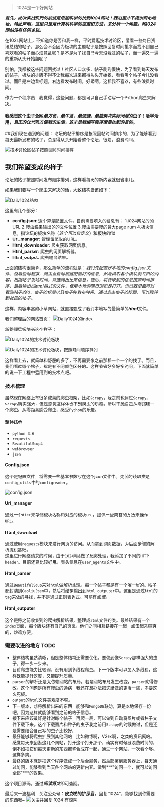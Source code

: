 > 1024是一个好网站

***首先，此次实战系列的前提是您能科学的找到1024网站！我这里并不提供网站地址，特此声明，这里只是用计算机科学的态度和方法，来分析一个问题。和1024网站没有任何关联。***

在1024网站上，不知道你是否和我一样，平时爱逛技术讨论区，爱看一些每日资讯总结的帖子，那么会不会因为板块的主题帖子是按照回复时间排序而找不到自己喜欢看的帖子而心烦意乱呢？是不是为了找自己今天没看过的帖子，而一遍又一遍的重新从头开始翻呢？

别怕，我都被这些问题困扰过！社区人口众多，帖子刷的很快，为了看到每天发布的帖子，板块的排版不得不让我每次进来都得从头开始找，看看哪个帖子今儿没看过。而且是左边看标题，右边看发布时间，好累啊。这样我不喜欢，有些浪费时间。

作为一个程序员，我觉得，这些问题，都是可以自己手动写一个Python爬虫来解决。

#### 我感觉这个虫子全网***最方便***，***最牛逼***，***最便捷***，***最能解决实际问题***的虫子！活学活用，***真正的让代码方便我的生活，这才是我编写程序索要达到的目的***。

##我们现在遇到的问题：
论坛的帖子排序是按照回帖时间排序的，为了能够看到每天最新发布的帖子，总是得从头开始看整个论坛，很烦，浪费时间。

![技术讨论区帖子按照回帖时间排序](https://mmbiz.qpic.cn/mmbiz_png/jA4Qc7C9IZTIVrsljhFE2owaiclJFick1HAf0lcszsYepW9wgfxzVjjiaWxQByUOmQglpgCNAwrlAM3uaTYDh2ncA/0?wx_fmt=png)

## 我们希望变成的样子
论坛的帖子按照时间发布顺序排列，这样看每天的新内容就很省事儿。

如果我们要写一个爬虫来解决的话，大致结构应该如下：

![Daily1024结构](https://mmbiz.qpic.cn/mmbiz_png/jA4Qc7C9IZTIVrsljhFE2owaiclJFick1HNyicjUXHsLJgeicdVKcaMBD9fAdhyQSf4WOHnXzarEq3DWJh3PN2iacYw/0?wx_fmt=png)

这里有几个部分：
- **config.json**: 这个算是配置文件，目前需要填入的信息有：
  1.1024网站的的URL
  2.爬虫结果输出的的文件位置
  3.爬虫需要爬的最大page num
  4.板块信息，指论坛的板块名称（*这个可以自定义*）和板块的fid
- **Url_manager**: 管理备爬取的URL。
- **Html_downloade**r: 爬虫获取网页信息。
- **Html_parser**: 爬虫的网页解析器。
- **Html_output**: 爬虫输出结果。

上面的结构很简单，那么简单的流程就是：*我们先配置好本地的config.json文件，然后启动程序，爬虫会自动根据配置好的信息，然后抓取各个板块前几页的内容，根据帖子发帖时间，筛选爬出出来信息，随后，将获取到的信息按照时间排序，最后输出成html格式的文件，使用本地的网页浏览器打开。浏览器里面可以看到帖子的id，帖子的标题以及帖子的发布时间。通过点击帖子的标题，可以跳转到社区的帖子。*

这样，内容丰富的小草网站，就直接变成了我们本地写的最简单的***html***文件。

我们整理后的网站首页：
![Daily1024的index](https://mmbiz.qpic.cn/mmbiz_png/jA4Qc7C9IZTIVrsljhFE2owaiclJFick1HgDfFZRu2iahHaHLIHficicx2GTSOpbJKxia3yWY45Qib0GibMu9pQJVicGEFA/0?wx_fmt=png)
  
新整理后板块长这个样子：

![Daily1024的技术讨论板块](https://mmbiz.qpic.cn/mmbiz_png/jA4Qc7C9IZTIVrsljhFE2owaiclJFick1Hc7aiagTtvdXhdia5l83klmfwQEuRQfElmYgXAty2M0nE9hRvHqlDphRw/0?wx_fmt=png)



![Daily1024的技术讨论板块，按照时间顺序排列](https://mmbiz.qpic.cn/mmbiz_png/jA4Qc7C9IZTIVrsljhFE2owaiclJFick1HaAPVFIOYn3YOEL0S9JhzJMNHibluXmIMoiawmiaIicBy8ZtoSl6o0hFQzg/0?wx_fmt=png)

这样看上去，就简单和舒服的多了，不再需要像之前那样一个一个的找了。而且，我们看过哪个帖子，都是有不同颜色区分的。这样节省好多好多时间。下面就简单的说一下工程中运用到的技术点吧。

### 技术梳理
虽然现在网络上有很多成熟的爬虫框架，比如`Scrapy`，我之前也用过`Scrapy`，`Scrapy`确实强大，但是感觉这样体会不到爬虫的乐趣。所以干脆自己从零搭建一个爬虫。从零距离感受爬虫，感受`Python`的乐趣。

#### 整体技术
- `python 3.6`
- `requests`
- `BeautifulSoup4`
- `webbrowser`
- `json`

#### Config.json
这个是配置文件，将需要一些基本参数写在这个json文件中。先关的读取类是`config_utils`中的`configreader`。

![config.json](https://mmbiz.qpic.cn/mmbiz_png/jA4Qc7C9IZTIVrsljhFE2owaiclJFick1HOYhZiaf45XdCaaSCF2g7oP1ETJ2W1IWcSQrKYU4v3jWmL7Yv74ddjrw/0?wx_fmt=png)

#### Url_manager
通过一个`dict`来存储板块名称和对应的板块`URL`，提供一些简答的方法来操作`URL`。

#### Html_download
通过使用`requests`模块来进行网页的访问。从而拿到网页数据，为后面步骤的解析提供基础。  
这里进行网络请求的时候，由于`1024网站`做了反爬处理，我添加了不同的`HTTP header`。目前还算比较好用。表头信息在`user_agents`文件中。

#### Html_parser
通过`BeautifulSoup`来对`html`做解析处理。每一个帖子都是有一个*唯一id*的。帖子都封装到`CaoliuItem`中，然后将结果输出到`html_outputer`中。这里是通过`html`的`tag`来做的寻找，并不是通过正则表达式。可能有点*僵*。

#### Html_outputer
这个是将之前收集到的爬虫解析结果，整理成`html`文件的类。最终结果有一个`index`页面，每个版块还有自己的页面。他们之间相互链接在一起，点击起来爽爽的，炒鸡方便。

### 需要改进的地方 TODO
- 整体结构虽然清晰，但是整体结构还需要优化。要做到像`Scrapy`那样强大的虫子，得一步一步来。
 - 目前爬虫能力比较弱，没有用到多线程爬虫。下一个版本可以加入多线程，这样既能提升速度，又能提升质量。
- `parser`的解析还是太依赖网站的布局。若是网站布局发生改变，`parser`就得修改。这个问题是所有爬虫的通病，我还在想办法把这里做的更活一些，不要这么死板。
- `output`的`html`文件美观度不够。
- 下一版本，想将解析出来的东西，能够和`MongoDB`联动，算是本地保存一份吧。因为这样就能够看到之前的帖子信息。
- 接下来应该最好是针对每个帖子，再爬一层，可以做到自动将图片或者种子文件下载下来。这个下载图片和种子的虫子我之前用`Scrapy`的时候做过，但是还是需要结合自己写的虫子比较好。
- 最好能够将爬虫扩展到其他网站，比如微博啊，V2ex啊，之类的资讯网站。感觉每天来回逛这几个网站，打开这个打开那个，确实有时候挺浪费时间的，倒不如把它们每天更新的东西都整合成在一起，通过一个网站，一次看个够。这样多爽。
- 最终的版本就是把这个程序做成一个后台服务，然后部署到服务器上，每天通过访问，能够看到当天各个网站的更新内容。做到***"访问一个，就可以访问全部"***的效果。

这个项目源码，通过***阅读原文***即可查阅。

最后来一波福利，关注公众号：**皮克啪的铲屎官**，回复“1024”，能够找到你需要的东西哦~
![关注并回复 1024 有惊喜](https://mmbiz.qpic.cn/mmbiz_jpg/jA4Qc7C9IZS5CU8Eicxw9K4kIY8BibzDJX6QiahNQ0wDC2HLheXWp6CpITXBWcxt6E4SRlxHJyrxNO6v6TlKMgeUg/0?wx_fmt=jpeg)



